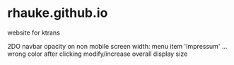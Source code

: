 # rhauke.github.io
website for ktrans

2DO
navbar opacity
on non mobile screen width: 
  menu item 'Impressum' ... wrong color after clicking 
  modify/increase overall display size
